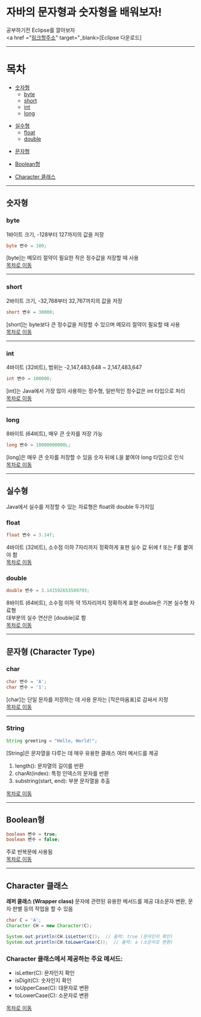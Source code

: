 # 자바의 문자형과 숫자형을 배워보자!

공부하기전 Eclipse를 깔아보자  
<a href ="[링크할주소](https://www.eclipse.org/downloads)" target="_blank>[Eclipse 다운로드]

---

# 목차
- [숫자형](#숫자형)
  - [byte](#byte)
  - [short](#short)
  - [int](#int)
  - [long](#long)
  <p></p>
- [실수형](#실수형)
  - [float](#float)
  - [double](#double)
  <P></P>
- [문자형](#문자형-character-type)
  <p></p>
- [Boolean형](#boolean형)
  <p></p>
- [Character 클래스](#character-클래스)

---

## <a id="숫자형"></a> 숫자형

### <a id="byte"></a> byte
1바이트 크기, -128부터 127까지의 값을 저장  
```java
byte 변수 = 100;
```
[byte]는 메모리 절약이 필요한 작은 정수값을 저장할 때 사용  
[목차로 이동](#목차)  

---

### <a id="short"></a> short
2바이트 크기, -32,768부터 32,767까지의 값을 저장  
```java
short 변수 = 30000;
```
[short]는 byte보다 큰 정수값을 저장할 수 있으며 메모리 절약이 필요할 때 사용  
[목차로 이동](#목차)  

---

### <a id="int"></a> int
4바이트 (32비트), 범위는 -2,147,483,648 ~ 2,147,483,647  
```java
int 변수 = 100000;
```
[int]는 Java에서 가장 많이 사용하는 정수형, 일반적인 정수값은 int 타입으로 처리  
[목차로 이동](#목차)  

---

### <a id="long"></a> long
8바이트 (64비트), 매우 큰 숫자를 저장 가능  
```java
long 변수 = 10000000000L;
```
[long]은 매우 큰 숫자를 저장할 수 있음 숫자 뒤에 L을 붙여야 long 타입으로 인식  
[목차로 이동](#목차)  

---

## <a id="실수형"></a> 실수형
Java에서 실수를 저장할 수 있는 자료형은 float와 double 두가지임  

### <a id = "float"></a> float
```java
float 변수 = 3.14f;
```
4바이트 (32비트), 소수점 이하 7자리까지 정확하게 표현 실수 값 뒤에 f 또는 F를 붙여야 함  
[목차로 이동](#목차)  

### <a id = "double"></a> double
```java
double 변수 = 3.141592653589793;
```
8바이트 (64비트), 소수점 이하 약 15자리까지 정확하게 표현 double은 기본 실수형 자료형  
대부분의 실수 연산은 [double]로 함  
[목차로 이동](#목차)  

---

## <a id="문자형-character-type"></a> 문자형 (Character Type)

### char
```java
char 변수 = 'A';
char 변수 = '1';
```
[char]는 단일 문자를 저장하는 데 사용 문자는 [작은따옴표]로 감싸서 지정  
[목차로 이동](#목차)  

---

### String
```java
String greeting = "Hello, World!";
```
[String]은 문자열을 다루는 데 매우 유용한 클래스 여러 메서드를 제공  

1. length(): 문자열의 길이를 반환  
2. charAt(index): 특정 인덱스의 문자를 반환  
3. substring(start, end): 부분 문자열을 추출  

[목차로 이동](#목차)  

---

## <a id="boolean형"></a> Boolean형
```java
boolean 변수 = true;
boolean 변수 = false;
```
주로 반복문에 사용됨  
[목차로 이동](#목차)  

---

## <a id="character-클래스"></a> Character 클래스
 **래퍼 클래스 (Wrapper class)** 문자에 관련된 유용한 메서드를 제공  대소문자 변환, 문자 판별 등의 작업을 할 수 있음  

```java
char C = 'A';
Character CH = new Character(C);

System.out.println(CH.isLetter(C));  // 출력: true (문자인지 확인)
System.out.println(CH.toLowerCase(C));  // 출력: a (소문자로 변환)
```

### Character 클래스에서 제공하는 주요 메서드:
- isLetter(C): 문자인지 확인  
- isDigit(C): 숫자인지 확인  
- toUpperCase(C): 대문자로 변환  
- toLowerCase(C): 소문자로 변환  

[목차로 이동](#목차)


